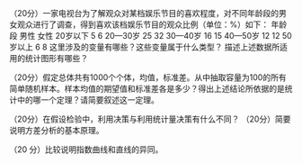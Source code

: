 （20分）一家电视台为了解观众对某档娱乐节目的喜欢程度，对不同年龄段的男女观众进行了调查，得到喜欢该档娱乐节目的观众比例（单位：%）如下：
年龄段	男性	女性
20岁以下	5	6
20—30岁	25	32
30—40岁	16	15
40—50岁	12	12
50岁以上	6	8
这里涉及的变量有哪些？这些变量属于什么类型？
描述上述数据所适用的统计图形有哪些？

（20分）假定总体共有1000个个体，均值，标准差。从中抽取容量为100的所有简单随机样本。样本均值的期望值和标准差各是多少？得出上述结论所依据的是统计中的哪一个定理？请简要叙述这一定理。

（20分）在假设检验中，利用决策与利用统计量决策有什么不同？
（20分）简要说明方差分析的基本原理。

（20 分）比较说明指数曲线和直线的异同。

